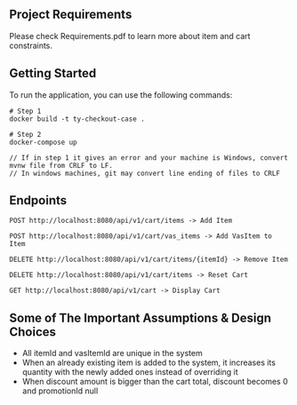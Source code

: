 ## Project Requirements ##
Please check Requirements.pdf to learn more about item and cart constraints.

## Getting Started

To run the application, you can use the following commands:

```
# Step 1
docker build -t ty-checkout-case .

# Step 2
docker-compose up

// If in step 1 it gives an error and your machine is Windows, convert mvnw file from CRLF to LF. 
// In windows machines, git may convert line ending of files to CRLF
```

## Endpoints
```
POST http://localhost:8080/api/v1/cart/items -> Add Item
```
```
POST http://localhost:8080/api/v1/cart/vas_items -> Add VasItem to Item
```
```
DELETE http://localhost:8080/api/v1/cart/items/{itemId} -> Remove Item
```
```
DELETE http://localhost:8080/api/v1/cart/items -> Reset Cart
```
```
GET http://localhost:8080/api/v1/cart -> Display Cart
```

## Some of The Important Assumptions & Design Choices

- All itemId and vasItemId are unique in the system
- When an already existing item is added to the system, it increases its quantity with the newly added ones instead of overriding it
- When discount amount is bigger than the cart total, discount becomes 0 and promotionId null
